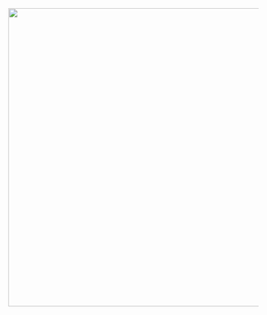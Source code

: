 <div id="header" align="center">
  <img src="https://media.giphy.com/media/vzO0Vc8b2VBLi/giphy.gif" width="600"/>
</div>
